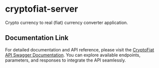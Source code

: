 # cryptofiat-server
Crypto currency to real (fiat) currency converter application.

## Documentation Link

For detailed documentation and API reference, please visit the [CryptoFiat API Swagger Documentation](https://cryptofiat.up.railway/docs). You can explore available endpoints, parameters, and responses to integrate the API seamlessly.
